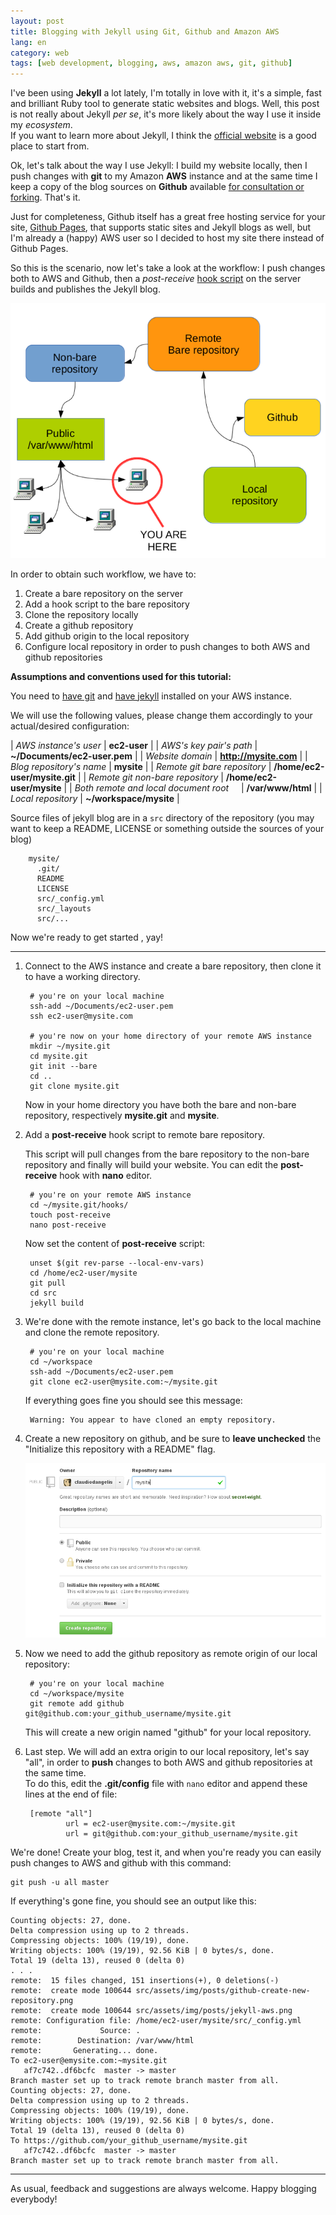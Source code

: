 ```yaml
---
layout: post
title: Blogging with Jekyll using Git, Github and Amazon AWS
lang: en
category: web
tags: [web development, blogging, aws, amazon aws, git, github]
---
```


I've been using **Jekyll** a lot lately, I'm totally in love with it, it's a simple,
fast and brilliant Ruby tool to generate static websites and blogs. Well,
this post is not really about Jekyll _per se_, it's more likely about the way I use it inside my
_ecosystem_.  
If you want to learn more about Jekyll, I think the [official website](http://jekyllrb.com)
is a good place to start from.

Ok, let's talk about the way I use Jekyll: I build my website locally, then I push
changes with **git** to my Amazon **AWS** instance and at the same time I keep a copy
of the blog sources on **Github** available [for consultation or forking](http://claudiodangelis.com/~/claudiodangelis).
That's it.

Just for completeness, Github itself has a great free hosting service for your site,
[Github Pages](http://pages.github.com/), that supports static sites and Jekyll blogs as well, but I'm already a (happy) AWS user
so I decided to host my site there instead of Github Pages.

So this is the scenario, now let's take a look at the workflow: I push changes
both to AWS and Github, then a _post-receive_
[hook script](http://git-scm.com/book/en/Customizing-Git-Git-Hooks) on the server
builds and publishes the Jekyll blog.

![Screenshot](/assets/img/posts/jekyll-aws.png)


In order to obtain such workflow, we have to:

1. Create a bare repository on the server
2. Add a hook script to the bare repository
3. Clone the repository locally
4. Create a github repository
5. Add github origin to the local repository
6. Configure local repository in order to push changes to both AWS and github repositories



<!--more-->

**Assumptions and conventions used for this tutorial:**

You need to [have git](http://git-scm.com/book/en/Getting-Started-Installing-Githttp://git-scm.com/book/en/Getting-Started-Installing-Git)
and [have jekyll](http://jekyllrb.com/) installed on your AWS instance.

We will use the following values, please change them accordingly to your actual/desired configuration:



| _AWS instance's user_ | **ec2-user** |
| _AWS's key pair's path_ | **~/Documents/ec2-user.pem** |
| _Website domain_ | **http://mysite.com** |
| _Blog repository's name_ | **mysite** |
| _Remote git bare repository_ | **/home/ec2-user/mysite.git** |
| _Remote git non-bare repository_ | **/home/ec2-user/mysite** |
| _Both remote and local document root_ &nbsp;&nbsp;&nbsp; | **/var/www/html** |
| _Local repository_ |  **~/workspace/mysite** |

Source files of jekyll blog are in a `src` directory of the repository
(you may want to keep a README, LICENSE or something outside the sources of your blog)

        mysite/
          .git/
          README
          LICENSE
          src/_config.yml
          src/_layouts
          src/...


Now we're ready to get started , yay!

---

1. Connect to the AWS instance and create a bare repository, then clone it to
have a working directory.

        # you're on your local machine
        ssh-add ~/Documents/ec2-user.pem
        ssh ec2-user@mysite.com

        # you're now on your home directory of your remote AWS instance
        mkdir ~/mysite.git
        cd mysite.git
        git init --bare
        cd ..
        git clone mysite.git

    Now in your home directory you have both the bare and non-bare repository,
    respectively **mysite.git** and **mysite**.

2. Add a **post-receive** hook script to remote bare repository.  

    This script will pull changes from the bare repository to the non-bare repository and
    finally will build your website. You can edit the **post-receive** hook with **nano** editor.


        # you're on your remote AWS instance
        cd ~/mysite.git/hooks/
        touch post-receive
        nano post-receive

    Now set the content of **post-receive** script:


        unset $(git rev-parse --local-env-vars)
        cd /home/ec2-user/mysite
        git pull
        cd src
        jekyll build





3. We're done with the remote instance, let's go back to the local machine and
clone the remote repository.

        # you're on your local machine
        cd ~/workspace
        ssh-add ~/Documents/ec2-user.pem
        git clone ec2-user@mysite.com:~/mysite.git

    If everything goes fine you should see this message:

        Warning: You appear to have cloned an empty repository.



4. Create a new repository on github, and be sure to **leave unchecked** the
"Initialize this repository with a README" flag.

    ![Screenshot](/assets/img/posts/github-create-new-repository.png)


5. Now we need to add the github repository as remote origin of our local repository:

        # you're on your local machine
        cd ~/workspace/mysite
        git remote add github git@github.com:your_github_username/mysite.git


    This will create a new origin named "github" for your local repository.


6. Last step. We will add an extra origin to our local repository, let's say "all",
in order to **push** changes to both AWS and github repositories at the same time.  
    To do this, edit the **.git/config** file with `nano` editor and append these
    lines at the end of file:


        [remote "all"]
                url = ec2-user@mysite.com:~/mysite.git
                url = git@github.com:your_github_username/mysite.git



We're done! Create your blog, test it, and when you're ready you can easily push
changes to AWS and github with this command:

    git push -u all master


If everything's gone fine, you should see an output like this:

    Counting objects: 27, done.
    Delta compression using up to 2 threads.
    Compressing objects: 100% (19/19), done.
    Writing objects: 100% (19/19), 92.56 KiB | 0 bytes/s, done.
    Total 19 (delta 13), reused 0 (delta 0)
    . . .
    remote:  15 files changed, 151 insertions(+), 0 deletions(-)
    remote:  create mode 100644 src/assets/img/posts/github-create-new-repository.png
    remote:  create mode 100644 src/assets/img/posts/jekyll-aws.png
    remote: Configuration file: /home/ec2-user/mysite/src/_config.yml
    remote:             Source: .
    remote:        Destination: /var/www/html
    remote:       Generating... done.
    To ec2-user@emysite.com:~mysite.git
       af7c742..df6bcfc  master -> master
    Branch master set up to track remote branch master from all.
    Counting objects: 27, done.
    Delta compression using up to 2 threads.
    Compressing objects: 100% (19/19), done.
    Writing objects: 100% (19/19), 92.56 KiB | 0 bytes/s, done.
    Total 19 (delta 13), reused 0 (delta 0)
    To https://github.com/your_github_username/mysite.git
       af7c742..df6bcfc  master -> master
    Branch master set up to track remote branch master from all.


---

As usual, feedback and suggestions are always welcome. Happy blogging everybody!
